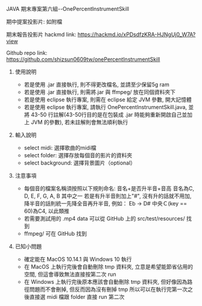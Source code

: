 JAVA 期末專案第六組--OnePercentInstrumentSkill

期中提案投影片:
如附檔

期末報告投影片 hackmd link:
https://hackmd.io/xPDsdfzKRA-HJNgUj0_W7A?view

Github repo link:
https://github.com/shizsun0609tw/onePercentInstrumentSkill

1. 使用說明
	- 若是使用 .jar 直接執行, 則不得更改檔名, 並請至少保留5g ram
	- 若是使用 .jar 直接執行, 則需將.jar 與 ffmpeg/ 放在同個資料夾下
	- 若是使用 eclipse 執行專案, 則需在 eclipse 給定 JVM 參數, 開大記憶體
	- 若是使用 eclipse 執行專案, 請執行 OnePercentInstrumentSkill.java,
	並將 43-50 行註解(43-50行目的是在包裝成 .jar 時能夠重新開啟自己並加上
	JVM 的參數), 若未註解則會無法順利執行
2. 輸入說明
	- select midi: 選擇歌曲的midi檔
	- select folder: 選擇存放每個音的影片的資料夾
	- select background: 選擇背景圖片（optional）
	
3. 注意事項
	- 每個音的檔案名稱須按照以下規則命名:
		音名+是否升半音+音高
	音名為C, D, E, F, G, A, B 其中之一
	若是有升半音則加上"#", 沒有升的話就不用加,
	降半音的話則統一先降全音再升半音, 例如： Eb -> D#
	中央Ｃ(key == 60)為C4, 以此類推
	- 若需要測試用的 .mp4 data 可以從 GitHub 上的 src/test/resources/ 找到
	- ffmpeg/ 可在 GitHub 找到
4. 已知小問題
	- 確定能在 MacOS 10.14.1 與 Windows 10 執行
	- 在 MacOS 上執行完後會自動刪除 tmp 資料夾, 立意是希望能節省佔用的空間,
	但這會導致無法直接按第二次 run
	- 在 Windows 上執行完後原本應該會自動刪除 tmp 資料夾, 但好像因為路徑問題而不會刪掉,
	但反而因為沒有刪掉 tmp 所以可以在執行完第一次之後直接選 midi 檔跟 folder 直接 run 第二次
